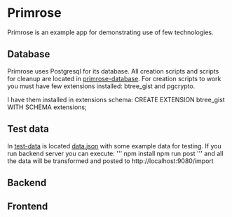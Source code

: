 # Primrose

Primrose is an example app for demonstrating use of few technologies.

## Database

Primrose uses Postgresql for its database. All creation scripts and scripts for cleanup are located in [primrose-database](primrose-database). 
For creation scripts to work you must have few extensions installed: btree_gist and pgcrypto.

I have them installed in extensions schema:
CREATE EXTENSION btree_gist WITH SCHEMA extensions;

## Test data
In [test-data](primose-test-data) is located [data.json](primose-test-data/data.json) with some example data for testing. If you run backend server you can execute: 
'''
npm install
npm run post
'''
and all the data will be transformed and posted to http://localhost:9080/import

## Backend

## Frontend
